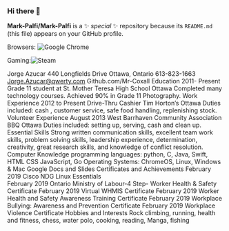 ### Hi there 👋

**Mark-Palfi/Mark-Palfi** is a ✨ _special_ ✨ repository because its `README.md` (this file) appears on your GitHub profile.

Browsers:
![Google Chrome](https://img.shields.io/badge/Google%20Chrome-4285F4?style=for-the-badge&logo=GoogleChrome&logoColor=white)

Gaming:![Steam](https://img.shields.io/badge/steam-%23000000.svg?style=for-the-badge&logo=steam&logoColor=white)

Jorge Azucar
440 Longfields Drive Ottawa, Ontario 		        613-823-1663  		            Jorge.Azucar@qwerty.com
Github.com/Mr-Coxall
Education
2011- Present		Grade 11 student at St. Mother Teresa High School 			Ottawa
				Completed many technology courses. Achieved 90% in Grade 11 Photography.
Work Experience
2012 to Present	Drive-Thru Cashier		Tim Horton’s		Ottawa
Duties included: cash , customer service, safe food handling, replenishing stock.
Volunteer Experience
August 2013		West Barrhaven Community Association BBQ		Ottawa
Duties included: setting up, serving, cash and clean up.
Essential Skills
Strong written communication skills, excellent team work skills, problem solving skills, leadership experience, determination, creativity, great research skills, and knowledge of conflict resolution.
Computer Knowledge
programming languages: python, C, Java, Swift, HTML CSS JavaScript, Go
Operating Systems: ChromeOS, Linux, Windows & Mac
Google Docs and Slides
Certificates and Achievements
February 2019		Cisco NDG Linux Essentials                            
February 2019		Ontario Ministry of Labour-4 Step- Worker Health & Safety Certificate                    February 2019		Virtual WHMIS Certificate                                                                                                                                     February 2019		Worker Health and Safety Awareness Training Certificate                                          February 2019		Workplace Bullying: Awareness and Prevention Certificate                                       February 2019		Workplace Violence Certificate
Hobbies and Interests
Rock climbing, running, health and fitness, chess, water polo, cooking, reading, Manga, fishing
